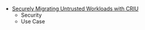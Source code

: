 + [Securely Migrating Untrusted Workloads with CRIU](https://linuxplumbersconf.org/event/2/contributions/210/attachments/32/30/Securely_migrating_untrusted_workloads_with_CRIU.pdf)
    + Security
    + Use Case
